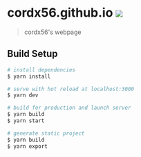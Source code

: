 # cordx56.github.io ![](https://github.com/cordx56/cordx56.github.io/workflows/Deploy%20gh-pages/badge.svg)

> cordx56&#39;s webpage

## Build Setup

``` bash
# install dependencies
$ yarn install

# serve with hot reload at localhost:3000
$ yarn dev

# build for production and launch server
$ yarn build
$ yarn start

# generate static project
$ yarn build
$ yarn export
```
